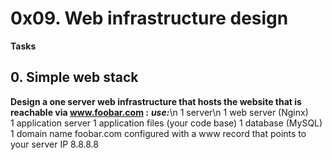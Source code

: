 # 0x09. Web infrastructure design
**Tasks**
## 0. Simple web stack
**Design a one server web infrastructure that hosts the website that is reachable via www.foobar.com :**
***use:***\n
1 server\n
1 web server (Nginx)\
1 application server
1 application files (your code base)
1 database (MySQL)
1 domain name foobar.com configured with a www record that points to your server IP 8.8.8.8


